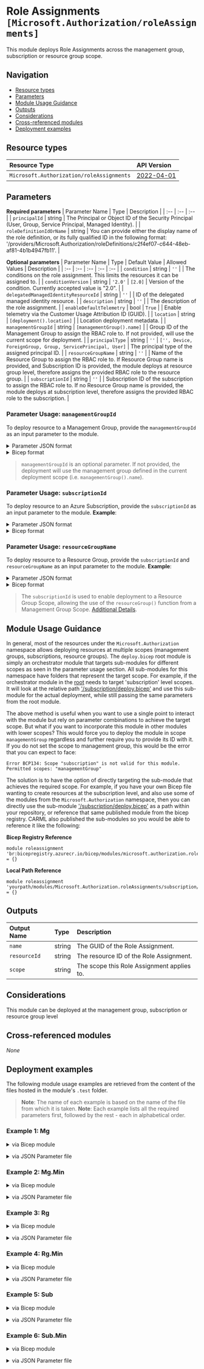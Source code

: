 # Role Assignments `[Microsoft.Authorization/roleAssignments]`

This module deploys Role Assignments across the management group, subscription or resource group scope.

## Navigation

- [Resource types](#Resource-types)
- [Parameters](#Parameters)
- [Module Usage Guidance](#Module-Usage-Guidance)
- [Outputs](#Outputs)
- [Considerations](#Considerations)
- [Cross-referenced modules](#Cross-referenced-modules)
- [Deployment examples](#Deployment-examples)

## Resource types

| Resource Type | API Version |
| :-- | :-- |
| `Microsoft.Authorization/roleAssignments` | [2022-04-01](https://docs.microsoft.com/en-us/azure/templates/Microsoft.Authorization/2022-04-01/roleAssignments) |

## Parameters

**Required parameters**
| Parameter Name | Type | Description |
| :-- | :-- | :-- |
| `principalId` | string | The Principal or Object ID of the Security Principal (User, Group, Service Principal, Managed Identity). |
| `roleDefinitionIdOrName` | string | You can provide either the display name of the role definition, or its fully qualified ID in the following format: '/providers/Microsoft.Authorization/roleDefinitions/c2f4ef07-c644-48eb-af81-4b1b4947fb11'. |

**Optional parameters**
| Parameter Name | Type | Default Value | Allowed Values | Description |
| :-- | :-- | :-- | :-- | :-- |
| `condition` | string | `''` |  | The conditions on the role assignment. This limits the resources it can be assigned to. |
| `conditionVersion` | string | `'2.0'` | `[2.0]` | Version of the condition. Currently accepted value is "2.0". |
| `delegatedManagedIdentityResourceId` | string | `''` |  | ID of the delegated managed identity resource. |
| `description` | string | `''` |  | The description of the role assignment. |
| `enableDefaultTelemetry` | bool | `True` |  | Enable telemetry via the Customer Usage Attribution ID (GUID). |
| `location` | string | `[deployment().location]` |  | Location deployment metadata. |
| `managementGroupId` | string | `[managementGroup().name]` |  | Group ID of the Management Group to assign the RBAC role to. If not provided, will use the current scope for deployment. |
| `principalType` | string | `''` | `['', Device, ForeignGroup, Group, ServicePrincipal, User]` | The principal type of the assigned principal ID. |
| `resourceGroupName` | string | `''` |  | Name of the Resource Group to assign the RBAC role to. If Resource Group name is provided, and Subscription ID is provided, the module deploys at resource group level, therefore assigns the provided RBAC role to the resource group. |
| `subscriptionId` | string | `''` |  | Subscription ID of the subscription to assign the RBAC role to. If no Resource Group name is provided, the module deploys at subscription level, therefore assigns the provided RBAC role to the subscription. |


### Parameter Usage: `managementGroupId`

To deploy resource to a Management Group, provide the `managementGroupId` as an input parameter to the module.


<details>

<summary>Parameter JSON format</summary>

```json
"managementGroupId": {
    "value": "contoso-group"
}
```

</details>


<details>

<summary>Bicep format</summary>

```bicep
managementGroupId: 'contoso-group'
```

</details>
<p>

> `managementGroupId` is an optional parameter. If not provided, the deployment will use the management group defined in the current deployment scope (i.e. `managementGroup().name`).

### Parameter Usage: `subscriptionId`

To deploy resource to an Azure Subscription, provide the `subscriptionId` as an input parameter to the module. **Example**:

<details>

<summary>Parameter JSON format</summary>

```json
"subscriptionId": {
    "value": "12345678-b049-471c-95af-123456789012"
}
```

</details>

<details>

<summary>Bicep format</summary>

```bicep
subscriptionId: '12345678-b049-471c-95af-123456789012'
```

</details>
<p>

### Parameter Usage: `resourceGroupName`

To deploy resource to a Resource Group, provide the `subscriptionId` and `resourceGroupName` as an input parameter to the module. **Example**:

<details>

<summary>Parameter JSON format</summary>

```json
"subscriptionId": {
    "value": "12345678-b049-471c-95af-123456789012"
},
"resourceGroupName": {
    "value": "target-resourceGroup"
}
```

</details>


<details>

<summary>Bicep format</summary>

```bicep
subscriptionId: '12345678-b049-471c-95af-123456789012'
resourceGroupName: 'target-resourceGroup'
```

</details>
<p>

> The `subscriptionId` is used to enable deployment to a Resource Group Scope, allowing the use of the `resourceGroup()` function from a Management Group Scope. [Additional Details](https://github.com/Azure/bicep/pull/1420).

## Module Usage Guidance

In general, most of the resources under the `Microsoft.Authorization` namespace allows deploying resources at multiple scopes (management groups, subscriptions, resource groups). The `deploy.bicep` root module is simply an orchestrator module that targets sub-modules for different scopes as seen in the parameter usage section. All sub-modules for this namespace have folders that represent the target scope. For example, if the orchestrator module in the [root](deploy.bicep) needs to target 'subscription' level scopes. It will look at the relative path ['/subscription/deploy.bicep'](./subscription/deploy.bicep) and use this sub-module for the actual deployment, while still passing the same parameters from the root module.

The above method is useful when you want to use a single point to interact with the module but rely on parameter combinations to achieve the target scope. But what if you want to incorporate this module in other modules with lower scopes? This would force you to deploy the module in scope `managementGroup` regardless and further require you to provide its ID with it. If you do not set the scope to management group, this would be the error that you can expect to face:

```bicep
Error BCP134: Scope "subscription" is not valid for this module. Permitted scopes: "managementGroup"
```

The solution is to have the option of directly targeting the sub-module that achieves the required scope. For example, if you have your own Bicep file wanting to create resources at the subscription level, and also use some of the modules from the `Microsoft.Authorization` namespace, then you can directly use the sub-module ['/subscription/deploy.bicep'](./subscription/deploy.bicep) as a path within your repository, or reference that same published module from the bicep registry. CARML also published the sub-modules so you would be able to reference it like the following:

**Bicep Registry Reference**
```bicep
module roleassignment 'br:bicepregistry.azurecr.io/bicep/modules/microsoft.authorization.roleassignments.subscription:version' = {}
```
**Local Path Reference**
```bicep
module roleassignment 'yourpath/modules/Microsoft.Authorization.roleAssignments/subscription/deploy.bicep' = {}
```

## Outputs

| Output Name | Type | Description |
| :-- | :-- | :-- |
| `name` | string | The GUID of the Role Assignment. |
| `resourceId` | string | The resource ID of the Role Assignment. |
| `scope` | string | The scope this Role Assignment applies to. |

## Considerations

This module can be deployed at the management group, subscription or resource group level

## Cross-referenced modules

_None_

## Deployment examples

The following module usage examples are retrieved from the content of the files hosted in the module's `.test` folder.
   >**Note**: The name of each example is based on the name of the file from which it is taken.
   >**Note**: Each example lists all the required parameters first, followed by the rest - each in alphabetical order.

<h3>Example 1: Mg</h3>

<details>

<summary>via Bicep module</summary>

```bicep
module roleAssignments './Microsoft.Authorization/roleAssignments/deploy.bicep' = {
  name: '${uniqueString(deployment().name)}-test-aramg'
  params: {
    // Required parameters
    principalId: '<principalId>'
    roleDefinitionIdOrName: 'Backup Reader'
    // Non-required parameters
    description: 'Role Assignment (management group scope)'
    managementGroupId: '<managementGroupId>'
    principalType: 'ServicePrincipal'
  }
}
```

</details>
<p>

<details>

<summary>via JSON Parameter file</summary>

```json
{
  "$schema": "https://schema.management.azure.com/schemas/2019-04-01/deploymentParameters.json#",
  "contentVersion": "1.0.0.0",
  "parameters": {
    // Required parameters
    "principalId": {
      "value": "<principalId>"
    },
    "roleDefinitionIdOrName": {
      "value": "Backup Reader"
    },
    // Non-required parameters
    "description": {
      "value": "Role Assignment (management group scope)"
    },
    "managementGroupId": {
      "value": "<managementGroupId>"
    },
    "principalType": {
      "value": "ServicePrincipal"
    }
  }
}
```

</details>
<p>

<h3>Example 2: Mg.Min</h3>

<details>

<summary>via Bicep module</summary>

```bicep
module roleAssignments './Microsoft.Authorization/roleAssignments/deploy.bicep' = {
  name: '${uniqueString(deployment().name)}-test-aramgmin'
  params: {
    // Required parameters
    principalId: '<principalId>'
    roleDefinitionIdOrName: 'Storage Queue Data Reader'
  }
}
```

</details>
<p>

<details>

<summary>via JSON Parameter file</summary>

```json
{
  "$schema": "https://schema.management.azure.com/schemas/2019-04-01/deploymentParameters.json#",
  "contentVersion": "1.0.0.0",
  "parameters": {
    // Required parameters
    "principalId": {
      "value": "<principalId>"
    },
    "roleDefinitionIdOrName": {
      "value": "Storage Queue Data Reader"
    }
  }
}
```

</details>
<p>

<h3>Example 3: Rg</h3>

<details>

<summary>via Bicep module</summary>

```bicep
module roleAssignments './Microsoft.Authorization/roleAssignments/deploy.bicep' = {
  name: '${uniqueString(deployment().name)}-test-ararg'
  params: {
    // Required parameters
    principalId: '<principalId>'
    roleDefinitionIdOrName: 'Backup Reader'
    // Non-required parameters
    description: 'Role Assignment (resource group scope)'
    principalType: 'ServicePrincipal'
    resourceGroupName: '<resourceGroupName>'
    subscriptionId: '<subscriptionId>'
  }
}
```

</details>
<p>

<details>

<summary>via JSON Parameter file</summary>

```json
{
  "$schema": "https://schema.management.azure.com/schemas/2019-04-01/deploymentParameters.json#",
  "contentVersion": "1.0.0.0",
  "parameters": {
    // Required parameters
    "principalId": {
      "value": "<principalId>"
    },
    "roleDefinitionIdOrName": {
      "value": "Backup Reader"
    },
    // Non-required parameters
    "description": {
      "value": "Role Assignment (resource group scope)"
    },
    "principalType": {
      "value": "ServicePrincipal"
    },
    "resourceGroupName": {
      "value": "<resourceGroupName>"
    },
    "subscriptionId": {
      "value": "<subscriptionId>"
    }
  }
}
```

</details>
<p>

<h3>Example 4: Rg.Min</h3>

<details>

<summary>via Bicep module</summary>

```bicep
module roleAssignments './Microsoft.Authorization/roleAssignments/deploy.bicep' = {
  name: '${uniqueString(deployment().name)}-test-arargmin'
  params: {
    // Required parameters
    principalId: '<principalId>'
    roleDefinitionIdOrName: 'Storage Queue Data Reader'
    // Non-required parameters
    resourceGroupName: '<resourceGroupName>'
    subscriptionId: '<subscriptionId>'
  }
}
```

</details>
<p>

<details>

<summary>via JSON Parameter file</summary>

```json
{
  "$schema": "https://schema.management.azure.com/schemas/2019-04-01/deploymentParameters.json#",
  "contentVersion": "1.0.0.0",
  "parameters": {
    // Required parameters
    "principalId": {
      "value": "<principalId>"
    },
    "roleDefinitionIdOrName": {
      "value": "Storage Queue Data Reader"
    },
    // Non-required parameters
    "resourceGroupName": {
      "value": "<resourceGroupName>"
    },
    "subscriptionId": {
      "value": "<subscriptionId>"
    }
  }
}
```

</details>
<p>

<h3>Example 5: Sub</h3>

<details>

<summary>via Bicep module</summary>

```bicep
module roleAssignments './Microsoft.Authorization/roleAssignments/deploy.bicep' = {
  name: '${uniqueString(deployment().name)}-test-arasub'
  params: {
    // Required parameters
    principalId: '<principalId>'
    roleDefinitionIdOrName: 'Backup Reader'
    // Non-required parameters
    description: 'Role Assignment (subscription scope)'
    principalType: 'ServicePrincipal'
    subscriptionId: '<subscriptionId>'
  }
}
```

</details>
<p>

<details>

<summary>via JSON Parameter file</summary>

```json
{
  "$schema": "https://schema.management.azure.com/schemas/2019-04-01/deploymentParameters.json#",
  "contentVersion": "1.0.0.0",
  "parameters": {
    // Required parameters
    "principalId": {
      "value": "<principalId>"
    },
    "roleDefinitionIdOrName": {
      "value": "Backup Reader"
    },
    // Non-required parameters
    "description": {
      "value": "Role Assignment (subscription scope)"
    },
    "principalType": {
      "value": "ServicePrincipal"
    },
    "subscriptionId": {
      "value": "<subscriptionId>"
    }
  }
}
```

</details>
<p>

<h3>Example 6: Sub.Min</h3>

<details>

<summary>via Bicep module</summary>

```bicep
module roleAssignments './Microsoft.Authorization/roleAssignments/deploy.bicep' = {
  name: '${uniqueString(deployment().name)}-test-arasubmin'
  params: {
    // Required parameters
    principalId: '<principalId>'
    roleDefinitionIdOrName: 'Storage Queue Data Reader'
    // Non-required parameters
    subscriptionId: '<subscriptionId>'
  }
}
```

</details>
<p>

<details>

<summary>via JSON Parameter file</summary>

```json
{
  "$schema": "https://schema.management.azure.com/schemas/2019-04-01/deploymentParameters.json#",
  "contentVersion": "1.0.0.0",
  "parameters": {
    // Required parameters
    "principalId": {
      "value": "<principalId>"
    },
    "roleDefinitionIdOrName": {
      "value": "Storage Queue Data Reader"
    },
    // Non-required parameters
    "subscriptionId": {
      "value": "<subscriptionId>"
    }
  }
}
```

</details>
<p>
